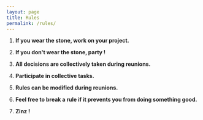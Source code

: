 ```yaml
---
layout: page
title: Rules
permalink: /rules/
---
```


1. **If you wear the stone, work on your project.**

2. **If you don't wear the stone, party !**

3. **All decisions are collectively taken during reunions.**

4. **Participate in collective tasks.**

5. **Rules can be modified during reunions.**

6. **Feel free to break a rule if it prevents you from doing something good.**

7. **Zinz !**
